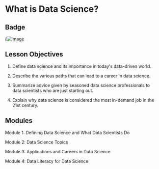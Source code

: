 # What is Data Science?

## Badge
[(![image](https://github.com/kwonyongjoo2000/IBM-Data-Science-Professional-Certificate/assets/163764971/13a859c1-4d5d-426c-9df3-eeae65e47260)](https://www.credly.com/earner/earned/badge/1cc14b43-c1b5-4b9c-af55-40b9733d29de)

## Lesson Objectives

1. Define data science and its importance in today's data-driven world.
   
2. Describe the various paths that can lead to a career in data science.
   
3. Summarize advice given by seasoned data science professionals to data scientists who are just starting out.
   
4. Explain why data science is considered the most in-demand job in the 21st century.

## Modules

Module 1: Defining Data Science and What Data Scientists Do

Module 2: Data Science Topics

Module 3: Applications and Careers in Data Science

Module 4: Data Literacy for Data Science
